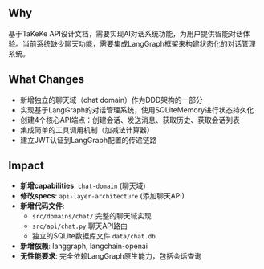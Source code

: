 ## Why
基于TaKeKe API设计文档，需要实现AI对话系统功能，为用户提供智能对话体验。当前系统缺少聊天功能，需要集成LangGraph框架来构建状态化的对话管理系统。

## What Changes
- 新增独立的聊天域（chat domain）作为DDD架构的一部分
- 实现基于LangGraph的对话管理系统，使用SQLiteMemory进行状态持久化
- 创建4个核心API端点：创建会话、发送消息、获取历史、获取会话列表
- 集成简单的工具调用机制（加减法计算器）
- 建立JWT认证到LangGraph配置的传递链路

## Impact
- **新增capabilities**: `chat-domain` (聊天域)
- **修改specs**: `api-layer-architecture` (添加聊天API)
- **新增代码文件**:
  - `src/domains/chat/` 完整的聊天域实现
  - `src/api/chat.py` 聊天API路由
  - 独立的SQLite数据库文件 `data/chat.db`
- **新增依赖**: langgraph, langchain-openai
- **无性能要求**: 完全依赖LangGraph原生能力，包括会话查询
